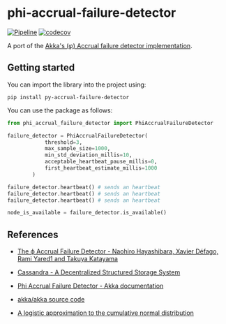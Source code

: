 # phi-accrual-failure-detector

[![Pipeline](https://github.com/samueleresca/phi-accrual-failure-detector/actions/workflows/python-publish.yml/badge.svg?branch=main)](https://github.com/samueleresca/phi-accrual-failure-detector/actions/workflows/tests.yml)
[![codecov](https://codecov.io/gh/samueleresca/phi-accrual-failure-detector/branch/main/graph/badge.svg?token=0PXF0584P3)](https://codecov.io/gh/samueleresca/phi-accrual-failure-detector)


A port of the [Akka's (φ) Accrual failure detector implementation](https://github.com/akka/akka/blob/master/akka-remote/src/main/scala/akka/remote/PhiAccrualFailureDetector.scala).


## Getting started

You can import the library into the project using:
```shell
pip install py-accrual-failure-detector
```
You can use the package as follows:

```python
from phi_accrual_failure_detector import PhiAccrualFailureDetector

failure_detector = PhiAccrualFailureDetector(
            threshold=3,
            max_sample_size=1000,
            min_std_deviation_millis=10,
            acceptable_heartbeat_pause_millis=0,
            first_heartbeat_estimate_millis=1000
        )

failure_detector.heartbeat() # sends an heartbeat
failure_detector.heartbeat() # sends an heartbeat
failure_detector.heartbeat() # sends an heartbeat

node_is_available = failure_detector.is_available()
```

## References 

- [The ϕ Accrual Failure Detector - Naohiro Hayashibara, Xavier Défago, Rami Yared1 and Takuya Katayama](https://dspace.jaist.ac.jp/dspace/bitstream/10119/4784/1/IS-RR-2004-010.pdf)

- [Cassandra - A Decentralized Structured Storage System](https://www.cs.cornell.edu/projects/ladis2009/papers/lakshman-ladis2009.pdf)

- [Phi Accrual Failure Detector - Akka documentation](https://doc.akka.io/docs/akka/current/typed/failure-detector.html)

- [akka/akka source code](https://github.com/akka/akka/blob/master/akka-remote/src/main/scala/akka/remote/PhiAccrualFailureDetector.scala)

- [A logistic approximation to the cumulative normal distribution](https://core.ac.uk/download/pdf/41787448.pdf)